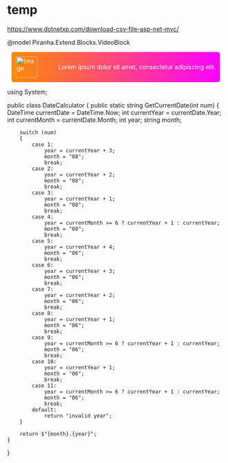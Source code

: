 # temp
https://www.dotnetxp.com/download-csv-file-asp-net-mvc/

@model Piranha.Extend.Blocks.VideoBlock
<link rel="stylesheet" href="https://fonts.googleapis.com/icon?family=Material+Icons">
<style>    
    #video_box {
        position: relative;
    }

const queryAdvInput = document.getElementById("queryAdv");
const archiveChbx = document.getElementById("archiveChbx");
const fullTextChbx = document.getElementById("fullTextChbx");

if (sessionStorage.getItem("query") != null) {
  queryAdvInput.value = sessionStorage.getItem("query");
}

if (sessionStorage.getItem("arcChbx") === "true") {
  archiveChbx.checked = true;
} else {
  archiveChbx.checked = false;
}

if (sessionStorage.getItem("fullChbx") === "true") {
  fullTextChbx.checked = true;
} else {
  fullTextChbx.checked = false;
}

document.getElementById("searchForm").addEventListener("submit", function (event) {
  const query = queryAdvInput.value;
  const arcChbx = archiveChbx.checked;
  const fullChbx = fullTextChbx.checked;

  sessionStorage.setItem("query", query);
  sessionStorage.setItem("arcChbx", arcChbx);
  sessionStorage.setItem("fullChbx", fullChbx);
});


	[HttpPost]
	[Route("/karera/anketa")]
	public async Task<IActionResult> Question(QuestionView model)
	{
		if(string.IsNullOrEmpty(model.Ability))
		{
			model.Ability = "-";
		}
		if (string.IsNullOrEmpty(model.TDom) & string.IsNullOrEmpty(model.TMob) & string.IsNullOrEmpty(model.TRab))
		{
			
			ModelState.AddModelError("TelErr", "Хотя бы один телефон должен быть заполнен");
		}
		if (ModelState.IsValid)
		{
			await _repository.AddItem(model.Trasnform());
			ViewBag.Message = "Соси";
			return Redirect("/karera/anketa");
		}
		return View(model);
	}

<div class="form__group field">
  <input type="input" class="form__field" placeholder="Name" name="name" id='name' required />
  <label for="name" class="form__label">Name</label>
</div>
<style>
$primary: #11998e;
$secondary: #38ef7d;
$white: #fff;
$gray: #9b9b9b;
.form__group {
  position: relative;
  padding: 15px 0 0;
  margin-top: 10px;
  width: 50%;
}

.form__field {
  font-family: inherit;
  width: 100%;
  border: 0;
  border-bottom: 2px solid $gray;
  outline: 0;
  font-size: 1.3rem;
  color: $white;
  padding: 7px 0;
  background: transparent;
  transition: border-color 0.2s;

  &::placeholder {
    color: transparent;
  }

  &:placeholder-shown ~ .form__label {
    font-size: 1.3rem;
    cursor: text;
    top: 20px;
  }
}

.form__label {
  position: absolute;
  top: 0;
  display: block;
  transition: 0.2s;
  font-size: 1rem;
  color: $gray;
}

.form__field:focus {
  ~ .form__label {
    position: absolute;
    top: 0;
    display: block;
</style>




<!DOCTYPE html>
<html lang="en">
<head>
    <meta charset="UTF-8">
    <meta http-equiv="X-UA-Compatible" content="IE=edge">
    <title>Gradient Text Block</title>
    <style>
        .container {
            display: flex;
            align-items: center;
            justify-content: space-between;
            padding: 10px;
            background-image: linear-gradient(to right, #ff8c00, #ff00ff);
            color: white;
            border-radius: 5px;
            margin: 10px;
        }
        img {
            width: 50px;
            height: 50px;
            margin-right: 10px;
        }
    </style>
</head>
<body>
    <div class="container">
        <img src="image.jpg" alt="Image">
        <p>Lorem ipsum dolor sit amet, consectetur adipiscing elit.</p>
    </div>
</body>
</html>


using System;

public class DateCalculator
{
    public static string GetCurrentDate(int num)
    {
        DateTime currentDate = DateTime.Now;
        int currentYear = currentDate.Year;
        int currentMonth = currentDate.Month;
        int year;
        string month;

        switch (num)
        {
            case 1:
                year = currentYear + 3;
                month = "08";
                break;
            case 2:
                year = currentYear + 2;
                month = "08";
                break;
            case 3:
                year = currentYear + 1;
                month = "08";
                break;
            case 4:
                year = currentMonth >= 6 ? currentYear + 1 : currentYear;
                month = "08";
                break;
            case 5:
                year = currentYear + 4;
                month = "06";
                break;
            case 6:
                year = currentYear + 3;
                month = "06";
                break;
            case 7:
                year = currentYear + 2;
                month = "06";
                break;
            case 8:
                year = currentYear + 1;
                month = "06";
                break;
            case 9:
                year = currentMonth >= 6 ? currentYear + 1 : currentYear;
                month = "06";
                break;
            case 10:
                year = currentYear + 1;
                month = "06";
                break;
            case 11:
                year = currentMonth >= 6 ? currentYear + 1 : currentYear;
                month = "06";
                break;
            default:
                return "invalid year";
        }

        return $"{month}.{year}";
    }
}
